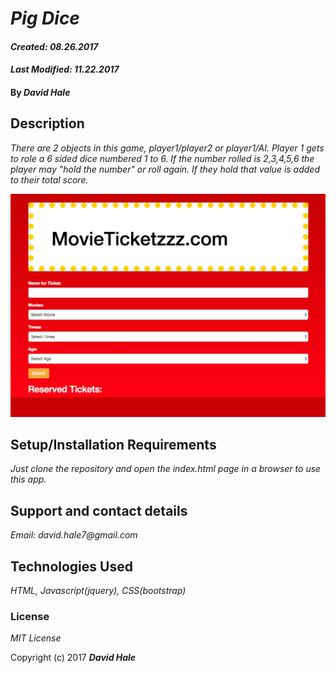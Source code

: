 # _Pig Dice_

#### _Created: 08.26.2017_
#### _Last Modified: 11.22.2017_

#### By _**David Hale**_

## Description

_There are 2 objects in this game, player1/player2 or player1/AI. Player 1 gets to role a 6 sided dice numbered 1 to 6. If the number rolled is 2,3,4,5,6 the player may "hold the number" or roll again. If they hold that value is added to their total score._

![Screenshot](https://github.com/phuzisham/movie-tickets/blob/master/img/cap.png "Screen Capture")


## Setup/Installation Requirements

_Just clone the repository and open the index.html page in a browser to use this app._


## Support and contact details

_Email: david.hale7@gmail.com_

## Technologies Used

_HTML, Javascript(jquery), CSS(bootstrap)_

### License

*MIT License*

Copyright (c) 2017 **_David Hale_**
